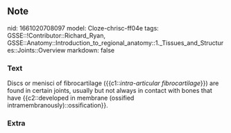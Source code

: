 ## Note
nid: 1661020708097
model: Cloze-chrisc-ff04e
tags: GSSE::!Contributor::Richard_Ryan, GSSE::Anatomy::Introduction_to_regional_anatomy::1._Tissues_and_Structures::Joints::Overview
markdown: false

### Text
<div class="toggle">
  Discs or menisci of fibrocartilage ({{c1::<em>intra-articular
  fibrocartilage</em>}}) are found in certain joints, usually but
  not always in contact with bones that have {{c2::developed in
  membrane (ossified intramembranously)::ossification}}.
</div>

### Extra

